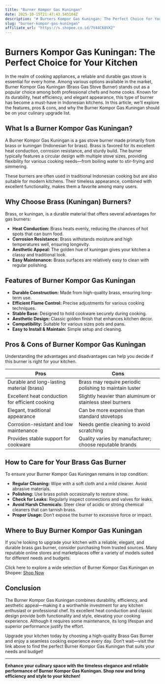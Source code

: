 ```yaml
---
title: "Burner Kompor Gas Kuningan"
date: 2025-10-15T21:47:43.545104Z
description: "# Burners Kompor Gas Kuningan: The Perfect Choice for Your Kitchen..."
slug: "burner-kompor-gas-kuningan"
affiliate_url: "https://s.shopee.co.id/7V44C68VX2"
---
```

# Burners Kompor Gas Kuningan: The Perfect Choice for Your Kitchen

In the realm of cooking appliances, a reliable and durable gas stove is essential for every home. Among various options available in the market, Burner Kompor Gas Kuningan (Brass Gas Stove Burner) stands out as a popular choice among both professional chefs and home cooks. Known for its durability, heat efficiency, and elegant appearance, this type of burner has become a must-have in Indonesian kitchens. In this article, we’ll explore the features, pros & cons, and why the Burner Kompor Gas Kuningan should be on your culinary upgrade list.

## What Is a Burner Kompor Gas Kuningan?

A Burner Kompor Gas Kuningan is a gas stove burner made primarily from brass or kuningan (Indonesian for brass). Brass is favored for its excellent heat conduction, corrosion resistance, and sturdy build. The burner typically features a circular design with multiple stove sizes, providing flexibility for various cooking needs—from boiling water to stir-frying and simmering.

These burners are often used in traditional Indonesian cooking but are also suitable for modern kitchens. Their timeless appearance, combined with excellent functionality, makes them a favorite among many users.

## Why Choose Brass (Kuningan) Burners?

Brass, or kuningan, is a durable material that offers several advantages for gas burners:

- **Heat Conduction:** Brass heats evenly, reducing the chances of hot spots that can burn food.
- **Corrosion Resistance:** Brass withstands moisture and high temperatures well, ensuring longevity.
- **Aesthetic Appeal:** The golden hue of kuningan gives your kitchen a classy and traditional look.
- **Easy Maintenance:** Brass surfaces are relatively easy to clean with regular polishing.

## Features of Burner Kompor Gas Kuningan

- **Durable Construction:** Made from high-quality brass, ensuring long-term use.
- **Efficient Flame Control:** Precise adjustments for various cooking techniques.
- **Stable Base:** Designed to hold cookware securely during cooking.
- **Aesthetic Design:** Classic golden finish that enhances kitchen decor.
- **Compatibility:** Suitable for various sizes pots and pans.
- **Easy to Install & Maintain:** Simple setup and cleaning.

## Pros & Cons of Burner Kompor Gas Kuningan

Understanding the advantages and disadvantages can help you decide if this burner is right for your kitchen.

| Pros                                        | Cons                                               |
|----------------------------------------------|----------------------------------------------------|
| Durable and long-lasting material (brass)  | Brass may require periodic polishing to maintain luster |
| Excellent heat conduction for efficient cooking | Slightly heavier than aluminum or stainless steel burners |
| Elegant, traditional appearance            | Can be more expensive than standard stovetops    |
| Corrosion-resistant and low maintenance     | Needs gentle cleaning to avoid scratching        |
| Provides stable support for cookware        | Quality varies by manufacturer; choose reputable brands |

## How to Care for Your Brass Gas Burner

To ensure your Burner Kompor Gas Kuningan remains in top condition:

- **Regular Cleaning:** Wipe with a soft cloth and a mild cleaner. Avoid abrasive materials.
- **Polishing:** Use brass polish occasionally to restore shine.
- **Check for Leaks:** Regularly inspect connections and valves for leaks.
- **Avoid Harsh Chemicals:** Steer clear of acidic or strong chemical cleaners that can tarnish brass.
- **Proper Usage:** Don’t expose the burner to excessive force or impact.

## Where to Buy Burner Kompor Gas Kuningan

If you’re looking to upgrade your kitchen with a reliable, elegant, and durable brass gas burner, consider purchasing from trusted sources. Many reputable online stores and marketplaces offer a variety of models suited for different needs and budgets.

Click here to explore a wide selection of Burner Kompor Gas Kuningan on Shopee: [Shop Now](https://s.shopee.co.id/7V44C68VX2)

## Conclusion

The Burner Kompor Gas Kuningan combines durability, efficiency, and aesthetic appeal—making it a worthwhile investment for any kitchen enthusiast or professional chef. Its excellent heat conduction and classic design provide both functionality and style, elevating your cooking experience. Although it requires some maintenance, its long lifespan and superior performance justify the effort.

Upgrade your kitchen today by choosing a high-quality Brass Gas Burner and enjoy a seamless cooking experience every day. Don’t wait—visit the link above to find the perfect Burner Kompor Gas Kuningan that suits your needs and budget!

---

**Enhance your culinary space with the timeless elegance and reliable performance of Burner Kompor Gas Kuningan. Shop now and bring efficiency and style to your kitchen!**